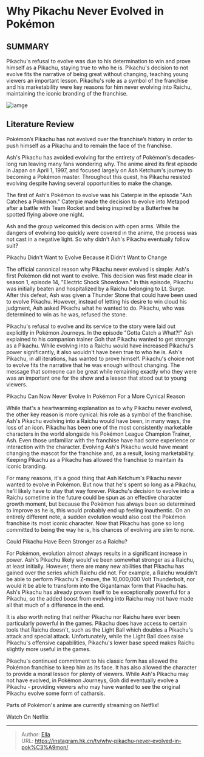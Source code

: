# Why Pikachu Never Evolved in Pokémon


## SUMMARY 



  Pikachu&#39;s refusal to evolve was due to his determination to win and prove himself as a Pikachu, staying true to who he is.   Pikachu&#39;s decision to not evolve fits the narrative of being great without changing, teaching young viewers an important lesson.   Pikachu&#39;s role as a symbol of the franchise and his marketability were key reasons for him never evolving into Raichu, maintaining the iconic branding of the franchise.  

![iamge](https://static1.srcdn.com/wordpress/wp-content/uploads/2021/10/pokemon-why-pikachu-never-evolved.jpg)

## Literature Review
Pokémon’s Pikachu has not evolved over the franchise’s history in order to push himself as a Pikachu and to remain the face of the franchise.




Ash&#39;s Pikachu has avoided evolving for the entirety of Pokémon&#39;s decades-long run leaving many fans wondering why. The anime aired its first episode in Japan on April 1, 1997, and focused largely on Ash Ketchum&#39;s journey to becoming a Pokémon master. Throughout this quest, his Pikachu resisted evolving despite having several opportunities to make the change.




The first of Ash&#39;s Pokémon to evolve was his Caterpie in the episode &#34;Ash Catches a Pokémon.&#34; Caterpie made the decision to evolve into Metapod after a battle with Team Rocket and being inspired by a Butterfree he spotted flying above one night.

          

Ash and the group welcomed this decision with open arms. While the dangers of evolving too quickly were covered in the anime, the process was not cast in a negative light. So why didn&#39;t Ash&#39;s Pikachu eventually follow suit?


 Pikachu Didn&#39;t Want to Evolve Because it Didn&#39;t Want to Change 
         

The official canonical reason why Pikachu never evolved is simple: Ash&#39;s first Pokémon did not want to evolve. This decision was first made clear in season 1, episode 14, &#34;Electric Shock Showdown.&#34; In this episode, Pikachu was initially beaten and hospitalized by a Raichu belonging to Lt. Surge. After this defeat, Ash was given a Thunder Stone that could have been used to evolve Pikachu. However, instead of letting his desire to win cloud his judgment, Ash asked Pikachu what he wanted to do. Pikachu, who was determined to win as he was, refused the stone.




Pikachu&#39;s refusal to evolve and its service to the story were laid out explicitly in Pokémon Journeys. In the episode &#34;Gotta Catch a What?!&#34; Ash explained to his companion trainer Goh that Pikachu wanted to get stronger as a Pikachu. While evolving into a Raichu would have increased Pikachu&#39;s power significantly, it also wouldn&#39;t have been true to who he is. Ash&#39;s Pikachu, in all iterations, has wanted to prove himself. Pikachu&#39;s choice not to evolve fits the narrative that he was enough without changing. The message that someone can be great while remaining exactly who they were was an important one for the show and a lesson that stood out to young viewers.



 Pikachu Can Now Never Evolve In Pokémon For a More Cynical Reason 
          

While that&#39;s a heartwarming explanation as to why Pikachu never evolved, the other key reason is more cynical: his role as a symbol of the franchise. Ash&#39;s Pikachu evolving into a Raichu would have been, in many ways, the loss of an icon. Pikachu has been one of the most consistently marketable characters in the world alongside his Pokémon League Champion Trainer, Ash. Even those unfamiliar with the franchise have had some experience or interaction with the character. Evolving Ash&#39;s Pikachu would have meant changing the mascot for the franchise and, as a result, losing marketability. Keeping Pikachu as a Pikachu has allowed the franchise to maintain its iconic branding.




For many reasons, it&#39;s a good thing that Ash Ketchum&#39;s Pikachu never wanted to evolve in Pokémon. But now that he&#39;s spent so long as a Pikachu, he&#39;ll likely have to stay that way forever. Pikachu&#39;s decision to evolve into a Raichu sometime in the future could be spun as an effective character growth moment, but because the Pokémon has always been so determined to improve as he is, this would probably end up feeling inauthentic. On an entirely different note, a sudden evolution would also cost the Pokémon franchise its most iconic character. Now that Pikachu has gone so long committed to being the way he is, his chances of evolving are slim to none.



 Could Pikachu Have Been Stronger as a Raichu? 
          

For Pokémon, evolution almost always results in a significant increase in power. Ash&#39;s Pikachu likely would&#39;ve been somewhat stronger as a Raichu, at least initially. However, there are many new abilities that Pikachu has gained over the series which Raichu did not. For example, a Raichu wouldn&#39;t be able to perform Pikachu&#39;s Z-move, the 10,000,000 Volt Thunderbolt, nor would it be able to transform into the Gigantamax form that Pikachu has. Ash&#39;s Pikachu has already proven itself to be exceptionally powerful for a Pikachu, so the added boost from evolving into Raichu may not have made all that much of a difference in the end.




It is also worth noting that neither Pikachu nor Raichu have ever been particularly powerful in the games. Pikachu does have access to certain tools that Raichu doesn&#39;t, such as the Light Ball which doubles a Pikachu&#39;s attack and special attack. Unfortunately, while the Light Ball does raise Pikachu&#39;s offensive capabilities, Pikachu&#39;s lower base speed makes Raichu slightly more useful in the games.

Pikachu&#39;s continued commitment to his classic form has allowed the Pokémon franchise to keep him as its face. It has also allowed the character to provide a moral lesson for plenty of viewers. While Ash&#39;s Pikachu may not have evolved, in Pokémon Journeys, Goh did eventually evolve a Pikachu - providing viewers who may have wanted to see the original Pikachu evolve some form of catharsis.

Parts of Pokémon&#39;s anime are currently streaming on Netflix!

Watch On Netflix



---

> Author: [Ella](https://instagram.hk.cn/)  
> URL: https://instagram.hk.cn/tv/why-pikachu-never-evolved-in-pok%C3%A9mon/  

